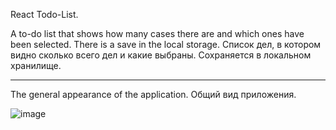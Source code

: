 React Todo-List.

A to-do list that shows how many cases there are and which ones have been selected. There is a save in the local storage. Список дел, в котором видно сколько всего дел и какие выбраны. Сохраняется в локальном хранилище.

---

The general appearance of the application. Общий вид приложения.

![image](https://github.com/user-attachments/assets/89e52d51-fedc-44b5-90d1-1895a3cdb439)
